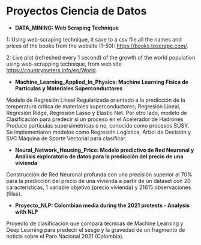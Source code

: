 # **Proyectos Ciencia de Datos**

* **DATA_MINING: Web Scraping Technique**

1: Using web-scraping technique, it save to a csv file all the names and prices of the books from the website (1-50): https://books.toscrape.com/.

2: Live plot (refreshed every 1 second) of the growth of the world population using web-scrapping technique, from web site https://countrymeters.info/en/World.

* **Machine_Learning_Applied_In_Physics: Machine Learning Física de Partículas y Materiales Superconductores**

Modelo de Regresión Lineal Regularizada orientado a la predicción de la temperatura crítica de materiales superconductores; Regresión Lineal, Regresión Ridge, Regresión Lasso y Elastic Net. Por otro lado, modelo de Clasificación para predecir si un proceso en el Acelerador de Hadrones Produce partículas supersimétricas o no, conocido como procesos SUSY. Se implementaron modelos como Regresión Logística, Árbol de Decisión y SVC Máquina de Sporte Vectorial para clasificar.

* **Neural_Network_Housing_Price: Modelo predictivo de Red Neuronal y Análisis exploratorio de datos para la predicción del precio de una vivienda**

Construcción de Red Neuronal profunda con una precisión superior al 70% para la predicción del precio de una vivienda a partir de un dataset con 20 características, 1 variable objetivo (precio vivienda) y 21615 observaciones (filas).

* **Proyecto_NLP: Colombian media during the 2021 protests - Analysis with NLP**

Proyecto de clasificación que compara técnicas de Machine Learning y Deep Learning para predecir el sesgo y la gravedad de un fragmento de noticia sobre el Paro Nacional 2021 (Colombia).
